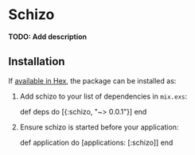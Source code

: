 # Schizo

**TODO: Add description**

## Installation

If [available in Hex](https://hex.pm/docs/publish), the package can be installed as:

  1. Add schizo to your list of dependencies in `mix.exs`:

        def deps do
          [{:schizo, "~> 0.0.1"}]
        end

  2. Ensure schizo is started before your application:

        def application do
          [applications: [:schizo]]
        end
